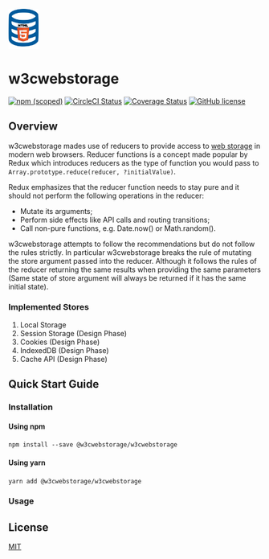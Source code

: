 <a href="" target="__blank"><img alt="w3cwebstorage" src="logo.svg" width="60" /></a>

# w3cwebstorage

[![npm (scoped)](https://img.shields.io/npm/v/@w3cwebstorage/w3cwebstorage)](https://www.npmjs.com/package/@w3cwebstorage/w3cwebstorage)
[![CircleCI Status](https://img.shields.io/circleci/build/github/w3cwebstorage/w3cwebstorage)](https://circleci.com/gh/w3cwebstorage/w3cwebstorage)
[![Coverage Status](https://coveralls.io/repos/github/w3cwebstorage/w3cwebstorage/badge.svg)](https://coveralls.io/github/w3cwebstorage/w3cwebstorage)
[![GitHub license](https://img.shields.io/badge/license-MIT-blue.svg)](LICENSE)

## Overview

w3cwebstorage mades use of reducers to provide access to <a href="https://developers.google.com/web/fundamentals/instant-and-offline/web-storage">web storage</a> in modern web browsers. Reducer functions is a concept made popular by Redux which introduces reducers as the type of function you would pass to `Array.prototype.reduce(reducer, ?initialValue)`.

Redux emphasizes that the reducer function needs to stay pure and it should not perform the following operations in the reducer:

- Mutate its arguments;
- Perform side effects like API calls and routing transitions;
- Call non-pure functions, e.g. Date.now() or Math.random().

w3cwebstorage attempts to follow the recommendations but do not follow the rules strictly. In particular w3cwebstorage breaks the rule of mutating the store argument passed into the reducer. Although it follows the rules of the reducer returning the same results when providing the same parameters (Same state of store argument will always be returned if it has the same initial state).

### Implemented Stores

1. Local Storage
2. Session Storage (Design Phase)
3. Cookies (Design Phase)
4. IndexedDB (Design Phase)
5. Cache API (Design Phase)

## Quick Start Guide

### Installation

#### Using npm

`npm install --save @w3cwebstorage/w3cwebstorage`

#### Using yarn

`yarn add @w3cwebstorage/w3cwebstorage`

### Usage

## License

[MIT](LICENSE.md)
